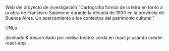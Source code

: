 Web del proyecto de investigación "Cartografía formal de la letra en torno a la obra de Francisco Salamone durante la década de 1930
en la provincia de Buenos Aires. Un acercamiento a los contextos del patrimonio cultural."

UNLa

diseñado & desarrollado por melisa beatriz cerda en react.js usando create-react-app
